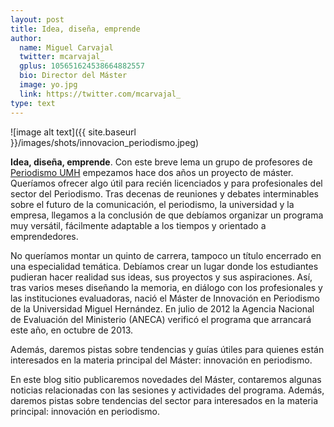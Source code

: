 ```yaml
---
layout: post
title: Idea, diseña, emprende
author:
  name: Miguel Carvajal
  twitter: mcarvajal_
  gplus: 105651624538664882557 
  bio: Director del Máster
  image: yo.jpg
  link: https://twitter.com/mcarvajal_
type: text
---
```

![image alt text]({{ site.baseurl }}/images/shots/innovacion_periodismo.jpeg)

**Idea, diseña, emprende**. Con este breve lema un grupo de profesores de [Periodismo UMH](http://periodismo.umh.es/ "Blog de Periodismo UMH") empezamos hace dos años un proyecto de máster. Queríamos ofrecer algo útil para recién licenciados y para profesionales del sector del Periodismo. Tras decenas de  reuniones y debates interminables sobre el futuro de la comunicación, el periodismo, la universidad y la empresa, llegamos a la conclusión de que debíamos organizar un programa muy versátil, fácilmente adaptable a los tiempos y orientado a emprendedores.

No queríamos montar un quinto de carrera, tampoco un título encerrado en una especialidad temática. Debíamos crear un lugar donde los estudiantes pudieran hacer realidad sus ideas, sus proyectos y sus aspiraciones. Así, tras varios meses diseñando la memoria, en diálogo con los profesionales y las instituciones evaluadoras, nació el Máster de Innovación en Periodismo de la Universidad Miguel Hernández. En julio de 2012 la Agencia Nacional de Evaluación del Ministerio (ANECA) verificó el programa que arrancará este año, en octubre de 2013.

Además, daremos pistas sobre tendencias y guías útiles para quienes están interesados en la materia principal del Máster: innovación en periodismo.

En este blog sitio publicaremos novedades del Máster, contaremos algunas noticias relacionadas con las sesiones y actividades del programa. Además, daremos pistas sobre tendencias del sector para interesados en la materia principal: innovación en periodismo. 